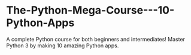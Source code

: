 # The-Python-Mega-Course---10-Python-Apps
A complete Python course for both beginners and intermediates! Master Python 3 by making 10 amazing Python apps.
